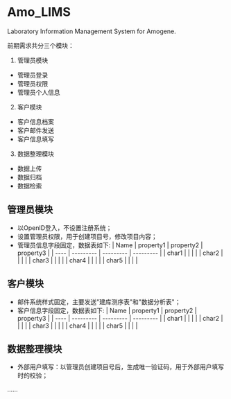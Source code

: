 # Amo_LIMS
Laboratory Information Management System for Amogene.

前期需求共分三个模块：
1. 管理员模块
- 管理员登录
- 管理员权限
- 管理员个人信息

2. 客户模块
- 客户信息档案
- 客户邮件发送
- 客户信息填写

3. 数据整理模块
- 数据上传
- 数据归档
- 数据检索


## 管理员模块
- 以OpenID登入，不设置注册系统；
- 设置管理员权限，用于创建项目号，修改项目内容；
- 管理员信息字段固定，数据表如下:
| Name  | property1 | property2 | property3 |
| ----  | --------- | --------- | --------- |
| char1 |           |           |           |
| char2 |           |           |           |
| char3 |           |           |           |
| char4 |           |           |           |
| char5 |           |           |           |

## 客户模块
- 邮件系统样式固定，主要发送"建库测序表"和"数据分析表"；
- 客户信息字段固定，数据表如下:
| Name  | property1 | property2 | property3 |
| ----  | --------- | --------- | --------- |
| char1 |           |           |           |
| char2 |           |           |           |
| char3 |           |           |           |
| char4 |           |           |           |
| char5 |           |           |           |

## 数据整理模块
- 外部用户填写：以管理员创建项目号后，生成唯一验证码，用于外部用户填写时的校验；

……
